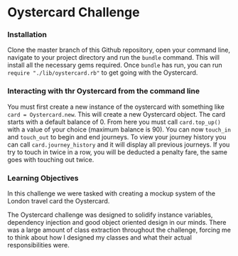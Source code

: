 # Oystercard Challenge #

### Installation ###

Clone the master branch of this Github repository, open your command line, navigate to your project directory and run the `bundle` command. This will install all the necessary gems required. Once `bundle` has run, you can run `require "./lib/oystercard.rb"` to get going with the Oystercard.

### Interacting with thr Oystercard from the command line ###

You must first create a new instance of the oystercard with something like `card = Oystercard.new`. This will create a new Oystercard object. The card starts with a default balance of 0. From here you must call `card.top_up()` with a value of your choice (maximum balance is 90). You can now `touch_in` and `touch_out` to begin and end journeys. To view your journey history you can call `card.journey_history` and it will display all previous journeys. If you try to touch in twice in a row, you will be deducted a penalty fare, the same goes with touching out twice.

### Learning Objectives ###

In this challenge we were tasked with creating a mockup system of the London travel card the Oystercard.

The Oystercard challenge was designed to solidify instance variables, dependency injection and good object oriented design in our minds. There was a large amount of class extraction throughout the challenge, forcing me to think about how I designed my classes and what their actual responsibilities were.
